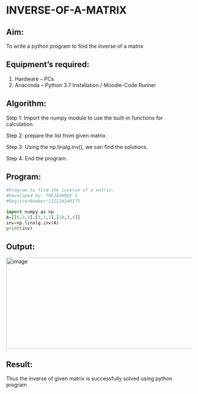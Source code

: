 # INVERSE-OF-A-MATRIX
## Aim:
To write a python program to find the inverse of a matrix
## Equipment’s required:
1. 	Hardware – PCs
2. 	Anaconda – Python 3.7 Installation / Moodle-Code Runner
## Algorithm:
Step 1:
Import the numpy module to use the built-in functions for calculation.

Step 2:
prepare the list from given matrix.

Step 3:
Using the np.linalg.inv(), we can find the solutions.

Step 4:
End the program.

## Program:
``` python
#Program to find the inverse of a matrix.
#Developed by: THEJASHREE S
#RegisterNumber:212224240175

import numpy as np
A=[[6,2,3],[3,1,1],[10,3,4]]
inv=np.linalg.inv(A)
print(inv)
```
## Output:
<img width="1301" height="248" alt="image" src="https://github.com/user-attachments/assets/557a94a6-e793-40c3-9b50-43f59f004c9e" />

## Result:
Thus the inverse of given matrix is successfully solved using python program

